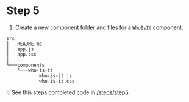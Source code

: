 # Step 5

1. Create a new component folder and files for a `WhoIsIt` component.

```
src
│   README.md
│   app.js
|   app.css
│   ...
└───components
    └───who-is-it
            who-is-it.js
            who-is-it.css
```

:bulb: See this steps completed code in [/steps/step5](https://github.com/efloden/react-redux-pokeapi/blob/main/steps/step5)
